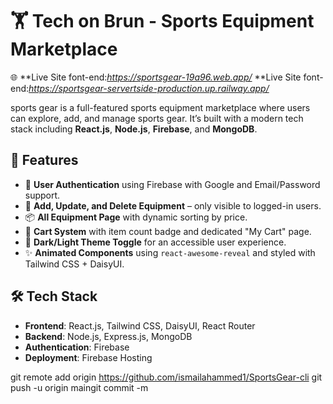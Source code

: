 # 🏋️ Tech on Brun - Sports Equipment Marketplace

🌐 **Live Site font-end:*https://sportsgear-19a96.web.app/* 
 **Live Site font-end:*https://sportsgear-servertside-production.up.railway.app/* 

sports gear is a full-featured sports equipment marketplace where users can explore, add, and manage sports gear. It’s built with a modern tech stack including **React.js**, **Node.js**, **Firebase**, and **MongoDB**.

## 🚀 Features

- 🔐 **User Authentication** using Firebase with Google and Email/Password support.
- 🎒 **Add, Update, and Delete Equipment** – only visible to logged-in users.
- 📦 **All Equipment Page** with dynamic sorting by price.
- 🛒 **Cart System** with item count badge and dedicated "My Cart" page.
- 🌙 **Dark/Light Theme Toggle** for an accessible user experience.
- ✨ **Animated Components** using `react-awesome-reveal` and styled with Tailwind CSS + DaisyUI.

## 🛠️ Tech Stack

- **Frontend**: React.js, Tailwind CSS, DaisyUI, React Router
- **Backend**: Node.js, Express.js, MongoDB
- **Authentication**: Firebase
- **Deployment**: Firebase Hosting


git remote add origin https://github.com/ismailahammed1/SportsGear-cli
git push -u origin maingit commit -m